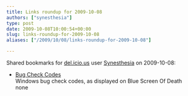 ```yaml
---
title: Links roundup for 2009-10-08
authors: ["synesthesia"]
type: post
date: 2009-10-08T10:00:54+00:00
slug: links-roundup-for-2009-10-08 
aliases: ["/2009/10/08/links-roundup-for-2009-10-08"]

---
```

Shared bookmarks for [del.icio.us][1] user [Synesthesia][2] on 2009-10-08:

  * [Bug Check Codes][3]  
    Windows bug check codes, as displayed on Blue Screen Of Death  
    none

 [1]: https://del.icio.us/
 [2]: https://del.icio.us/synesthesia
 [3]: https://msdn.microsoft.com/en-us/library/ms789516.aspx